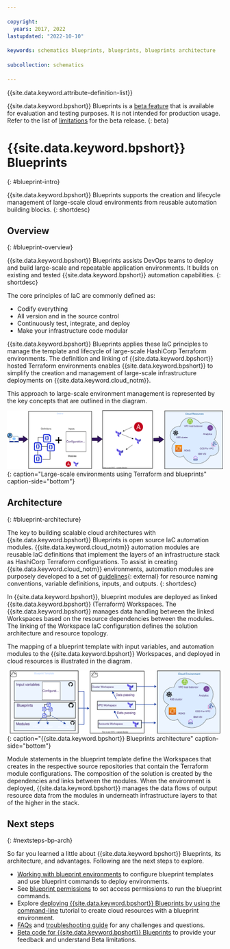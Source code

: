 ```yaml
---

copyright:
  years: 2017, 2022
lastupdated: "2022-10-10"

keywords: schematics blueprints, blueprints, blueprints architecture

subcollection: schematics

---
```


{{site.data.keyword.attribute-definition-list}}

{{site.data.keyword.bpshort}} Blueprints is a [beta feature](/docs/schematics?topic=schematics-bp-beta-limitations) that is available for evaluation and testing purposes. It is not intended for production usage. Refer to the list of [limitations](/docs/schematics?topic=schematics-bp-beta-limitations) for the beta release.
{: beta}

# {{site.data.keyword.bpshort}} Blueprints
{: #blueprint-intro}

{{site.data.keyword.bpshort}} Blueprints supports the creation and lifecycle management of large-scale cloud environments from reusable automation building blocks. 
{: shortdesc} 

## Overview
{: #blueprint-overview}

{{site.data.keyword.bpshort}} Blueprints assists DevOps teams to deploy and build large-scale and repeatable application environments. It builds on existing and tested {{site.data.keyword.bpshort}} automation capabilities. 
{: shortdesc} 

The core principles of IaC are commonly defined as:
- Codify everything
- All version and in the source control
- Continuously test, integrate, and deploy
- Make your infrastructure code modular

{{site.data.keyword.bpshort}} Blueprints applies these IaC principles to manage the template and lifecycle of large-scale HashiCorp Terraform environments. The definition and linking of {{site.data.keyword.bpshort}} hosted Terraform environments enables {{site.data.keyword.bpshort}} to simplify the creation and management of large-scale infrastructure deployments on {{site.data.keyword.cloud_notm}}. 

This approach to large-scale environment management is represented by the key concepts that are outlined in the diagram.

![Large-scale environments by using Terraform and blueprints](images/bp-largescale-env.svg){: caption="Large-scale environments using Terraform and blueprints" caption-side="bottom"}

## Architecture
{: #blueprint-architecture}

The key to building scalable cloud architectures with {{site.data.keyword.bpshort}} Blueprints is open source IaC automation modules. {{site.data.keyword.cloud_notm}} automation modules are reusable IaC definitions that implement the layers of an infrastructure stack as HashiCorp Terraform configurations. To assist in creating {{site.data.keyword.cloud_notm}} environments, automation modules are purposely developed to a set of [guidelines](https://github.com/terraform-ibm-modules/getting-started/blob/master/README.md){: external} for resource naming conventions, variable definitions, inputs, and outputs.
{: shortdesc} 

In {{site.data.keyword.bpshort}}, blueprint modules are deployed as linked {{site.data.keyword.bpshort}} (Terraform) Workspaces. The {{site.data.keyword.bpshort}} manages data handling between the linked Workspaces based on the resource dependencies between the modules. The linking of the Workspace IaC configuration defines the solution architecture and resource topology.  

The mapping of a blueprint template with input variables, and automation modules to the {{site.data.keyword.bpshort}} Workspaces, and deployed in cloud resources is illustrated in the diagram. 

![{{site.data.keyword.bpshort}} Blueprints architecture](images/bp-architecture.svg){: caption="{{site.data.keyword.bpshort}} Blueprints architecture" caption-side="bottom"}

Module statements in the blueprint template define the Workspaces that creates in the respective source repositories that contain the Terraform module configurations. The composition of the solution is created by the dependencies and links between the modules. When the environment is deployed, {{site.data.keyword.bpshort}} manages the data flows of output resource data from the modules in underneath infrastructure layers to that of the higher in the stack.

## Next steps
{: #nextsteps-bp-arch}

So far you learned a little about {{site.data.keyword.bpshort}} Blueprints, its architecture, and advantages. Following are the next steps to explore.

- [Working with blueprint environments](/docs/schematics?topic=schematics-work-with-blueprints) to configure blueprint templates and use blueprint commands to deploy environments.
- See [blueprint permissions](/docs/schematics?topic=schematics-access#blueprint-permissions) to set access permissions to run the blueprint commands.
- Explore [deploying {{site.data.keyword.bpshort}} Blueprints by using the command-line](/docs/schematics?topic=schematics-deploy-schematics-blueprint-cli) tutorial to create cloud resources with a blueprint environment.
- [FAQs](/docs/schematics?topic=schematics-blueprints-faq) and [troubleshooting guide](/docs/schematics?topic=schematics-bp-create-fails) for any challenges and questions.
- [Beta code for {{site.data.keyword.bpshort}} Blueprints](/docs/schematics?topic=schematics-bp-beta-limitations) to provide your feedback and understand Beta limitations.
